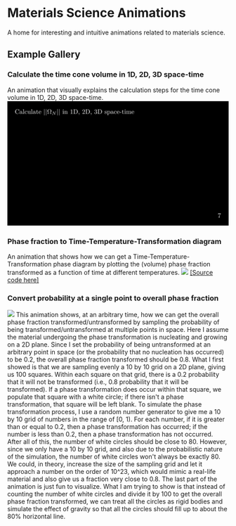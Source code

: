 # Materials Science Animations
A home for interesting and intuitive animations related to materials science.

## Example Gallery
### Calculate the time cone volume in 1D, 2D, 3D space-time
An animation that visually explains the calculation steps 
for the time cone volume in 1D, 2D, 3D space-time.
![](./media/videos/present/720p30/CalcTimeConeVolume_ManimCE_v0.10.0.gif)

### Phase fraction to Time-Temperature-Transformation diagram
An animation that shows how we can get a Time-Temperature-Transformation phase diagram 
by plotting the (volume) phase fraction transformed as a function of time at different temperatures.
![](./media/videos/present/720p30/PhaseFractionToTTT_ManimCE_v0.10.0.gif)
[[Source code here]](https://github.com/rpw199912j/matsci_animation/blob/master/present.py#L1173)

### Convert probability at a single point to overall phase fraction
![](./media/videos/present/720p30/ProbToPhaseFraction_ManimCE_v0.10.0.gif)
This animation shows, at an arbitrary time, how we can get the overall phase fraction transformed/untransformed by sampling the
probability of being transformed/untransformed at multiple points in space. 
Here I assume the material undergoing the phase transformation is nucleating and growing on a 2D plane. 
Since I set the probability of being untransformed at an arbitrary point in space 
(or the probability that no nucleation has occurred) to be 0.2, the overall phase fraction transformed should be 0.8.
What I first showed is that we are sampling evenly a 10 by 10 grid on a 2D plane, giving us 100 squares. 
Within each square on that grid, there is a 0.2 probability that it will not be transformed 
(i.e., 0.8 probability that it will be transformed). 
If a phase transformation does occur within that square, 
we populate that square with a white circle; if there isn't a phase transformation, 
that square will be left blank. 
To simulate the phase transformation process, 
I use a random number generator to give me a 10 by 10 grid of numbers in the range of [0, 1). 
For each number, if it is greater than or equal to 0.2, then a phase transformation has occurred; 
if the number is less than 0.2, then a phase transformation has not occurred. 
After all of this, the number of white circles should be close to 80. 
However, since we only have a 10 by 10 grid, and also due to the probabilistic nature of the simulation, 
the number of white circles won't always be exactly 80. 
We could, in theory, increase the size of the sampling grid and let it approach a number on the order of 10^23, which would mimic a real-life material and also give us a fraction very close to 0.8. The last part of the animation is just fun to visualize. What I am trying to show is that instead of counting the number of white circles and divide it by 100 to get the overall phase fraction transformed, we can treat all the circles as rigid bodies and simulate the effect of gravity so that all the circles should fill up to about the 80% horizontal line. 
